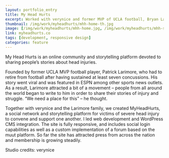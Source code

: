 ```yaml
---
layout: portfolio_entry
title: My Head Hurts
excerpt: Worked with verynice and former MVP of UCLA football, Bryan Larimore, to develop a storytelling platform and community for people who have experienced head injuries. We created something positive and supportive for an injury commonly pushed under the rug by the NFL.
thumbnail: /img/work/myheadhurts/mhh-home-th.jpg
image: [/img/work/myheadhurts/mhh-home.jpg, /img/work/myheadhurts/mhh-story.jpg, /img/work/myheadhurts/mhh-community.jpg]
link: myheadhurts.co
tags: [development, responsive design]
categories: feature
---
```


My Head Hurts is an online community and storytelling platform devoted to sharing people’s stories about head injuries. 

Founded by former UCLA MVP football player, Patrick Larimore, who had to retire from football after having sustained at least seven concussions. His story went viral and was featured in ESPN among other sports news outlets. As a result, Larimore attracted a bit of a movement – people from all around the world began to write to him in order to share their stories of injury and struggle. “We need a place for this” – he thought.

Together with verynice and the Larimore family, we created MyHeadHurts, a social network and storytelling platform for victims of severe head injury to convene and support one another. I led web development and WordPress CMS integration. The site is fully responsive, and includes social login capabilities as well as a custom implementation of a forum based on the muut platform. So far the site has attracted press from across the nation and membership is growing steadily.

Studio credits: verynice